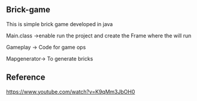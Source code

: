 ## Brick-game
This is simple brick game developed in java 

Main.class ->enable run the project and create the Frame where the will run 

Gameplay -> Code for game ops

Mapgenerator-> To generate bricks 


## Reference 

https://www.youtube.com/watch?v=K9qMm3JbOH0